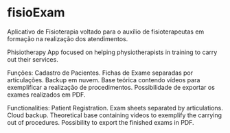 # fisioExam
Aplicativo de Fisioterapia voltado para o auxílio de fisioterapeutas em formação na realização dos atendimentos.



Phisiotherapy App focused on helping physiotherapists in training to carry out their services.


Funções:
Cadastro de Pacientes.
Fichas de Exame separadas por articulações.
Backup em nuvem.
Base teórica contendo vídeos para exemplificar a realização de procedimentos.
Possibilidade de exportar os exames realizados em PDF.


Functionalities:
Patient Registration.
Exam sheets separated by articulations.
Cloud backup.
Theoretical base containing videos to exemplify the carrying out of procedures. 
Possibility to export the finished exams in PDF.